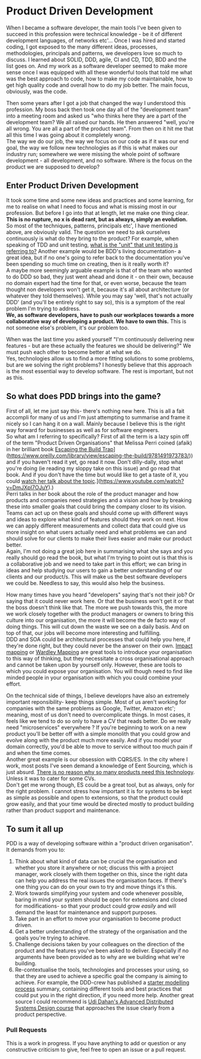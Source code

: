 
# Product Driven Development  
  
When I became a software developer, the main tools I've been given to succeed in this profession were technical knowledge - be it of different development languages, of networks etc'... Once I was hired and started coding, I got exposed to the many different ideas, processes, methodologies, principals and patterns, we developers love so much to discuss. I learned about SOLID, DDD, agile, CI and CD, TDD, BDD and the list goes on. And my work as a software developer seemed to make more sense once I was equipped with all these wonderful tools that told me what was the best approach to code, how to make my code maintainable, how to get high quality code and overall how to do my job better. The main focus, obviously, was the code.  
  
Then some years after I got a job that changed the way I understood this profession. My boss back then took one day all of the "development team" into a meeting room and asked us "who thinks here they are a part of the development team? We all raised our hands. He then answered "well, you're all wrong. You are all a part of the product team". From then on it hit me that all this time I was going about it completely wrong.  
The way we do our job, the way we focus on our code as if it was our end goal, the way we follow new technologies as if this is what makes our industry run; somewhere we were missing the whole point of software development - all development, and no software. Where is the focus on the product we are supposed to develop?  
  
## Enter Product Driven Development  
  
It took some time and some new ideas and practices and some learning, for me to realise on what I need to focus and what is missing most in our profession. But before I go into that at length, let me make one thing clear.  
**This is no rupture, no x is dead rant, but as always, simply an evolution.**  
So most of the techniques, patterns, principals etc', I have mentioned above, are obviously valid. The question we need to ask ourselves continuously is what do they bring to the product? For example, when speaking of TDD and unit testing, [what is the "unit" that unit testing is referring to?](https://youtube.com/watch?v=EZ05e7EMOLM) Another example would be BDD's living documentation- a great idea, but if no one's going to refer back to the documentation you've been spending so much time on creating, then is it really worth it?  
A maybe more seemingly arguable example is that of the team who wanted to do DDD so bad, they just went ahead and done it - on their own, because no domain expert had the time for that, or even worse, because the team thought non developers won't get it, because it's all about architecture (or whatever they told themselves). While you may say 'well, that's not actually DDD' (and you'll be entirely right to say so), this is a symptom of the real problem I'm trying to address.  
**We, as software developers, have to push our workplaces towards a more collaborative way of developing a product. We have to own this.** This is not someone else's problem, it's our problem too.  
  
When was the last time you asked yourself "I'm continuously delivering new features - but are these actually the features we should be delivering?" We must push each other to become better at what we do.  
Yes, technologies allow us to find a more fitting solutions to some problems, but are we solving the right problems? I honestly believe that this approach is the most essential way to develop software. The rest is important, but not as this.  
  
## So what does PDD brings into the game?  
  
First of all, let me just say this- there's nothing new here. This is all a fait accompli for many of us and I'm just attempting to summarise and frame it nicely so I can hang it on a wall. Mainly because I believe this is the right way forward for businesses as well as for software engineers.  
So what am I referring to specifically? First of all the term is a lazy spin off of the term "Product Driven Organisations" that Melissa Perri coined (afaik) in her brilliant book [Escaping the Build Trap]([https://www.oreilly.com/library/view/escaping-the-build/9781491973783/)](https://www.oreilly.com/library/view/escaping-the-build/9781491973783/)) and if you haven't read it yet, go read it now. Don't dilly-dally, stop what you're doing (ie reading my sloppy take on this issue) and go read that book. And if you don't have the time but would like to get a taste of it, you could [watch her talk about the topic]([https://www.youtube.com/watch?v=DmJXpI7OJuY).](https://www.youtube.com/watch?v=DmJXpI7OJuY).)  
Perri talks in her book about the role of the product manager and how products and companies need strategies and a vision and how by breaking these into smaller goals that could bring the company closer to its vision. Teams can act up on these goals and should come up with different ways and ideas to explore what kind of features should they work on next. How we can apply different measurements and collect data that could give us more insight on what users actually need and what problems we can and should solve for our clients to make their lives easier and make our product better.  
Again, I'm not doing a great job here in summarising what she says and you really should go read the book, but what I'm trying to point out is that this is a collaborative job and we need to take part in this effort; we can bring in ideas and help studying our users to gain a better understanding of our clients and our product/s. This will make us the best software developers we could be. Needless to say, this would also help the business.  
  
How many times have you heard "developers" saying that's not their job? Or saying that it could never work here. Or that the business won't get it or that the boss doesn't think like that. The more we push towards this, the more we work closely together with the product managers or owners to bring this culture into our organisation, the more it will become the de facto way of doing things. This will cut down the waste we see on a daily basis. And on top of that, our jobs will become more interesting and fulfilling.  
DDD and SOA could be architectural processes that could help you here, if they're done right, but they could never be the answer on their own. [Impact mapping](https://www.impactmapping.org) or [Wardley Mapping](https://learnwardleymapping.com/) are great tools to introduce your organisation to this way of thinking, but they necessitate a cross organisational approach and cannot be taken upon by yourself only. However, these are tools to which you could expose your organisation. You will though need to find like minded people in your organisation with which you could combine your effort.

On the technical side of things, I believe developrs have also an extremely important reponsibility- keep things simple. Most of us aren't working for companies with the same problems as Google, Twitter, Amazon etc'; meaning, most of us don't need to overcomplicate things. In most cases, it feels like we tend to do so only to have a CV that reads better. Do we really need "microservices" everywhere ? If you're beginning to work on a new product you'll be better off with a simple monolith that you could grow and evolve along with the product much more easily. And if you model your domain correctly, you'd be able to move to service without too much pain if and when the time comes.  
Another great example is our obsession with CQRS/ES. In the city where I work, most posts I've seen demand a knowledge of Eent Sourcing, which is just absurd. [There is no reason why so many products need this technology](https://www.youtube.com/watch?v=-iuMjjKQnhg). Unless it was to cater for some CVs.  
Don't get me wrong though, ES could be a great tool, but as always, only for the right problem. I cannot stress how important it is for systems to be kept as simple as possible and open to extensions, so that the product could grow easily, and that your time would be directed mostly to product building rather than product support and maintenance.

## To sum it all up

PDD is a way of developing software within a "product driven organisation".  
It demands from you to:  

 1. Think about what kind of data can be crucial the organisation and whether you store it anywhere or not; discuss this with a project manager, work closely with them together on this, since the right data can help you address the real issues the organisation faces. If there's one thing you can do on your own to try and move things it's this.
 2. Work towards simplifying your system and code whenever possible, baring in mind your system should be open for extensions and closed for modifications- so that your product could grow _easily_ and will demand the least for maintenance and support purposes.
 3. Take part in an effort to move your organisation to become product driven.
 4. Get a better understanding of the strategy of the organisation and the goals you're trying to achieve.
 5. Challenge decisions taken by your colleagues on the direction of the product and the features you've been asked to deliver. Especially if no arguments have been provided as to why are we building what we're building.
 6. Re-contextualise the tools, technologies and processes your using, so that they are used to achieve a specific goal the company is aiming to achieve. For example, the DDD-crew has published a [starter modelling process](https://github.com/ddd-crew/ddd-starter-modelling-process) summary, containing different tools and best practices that could put you in the right direction, if you need more help. Another great source I could recommend is [Udi Dahan's Advanced Distributed Systems Design course](https://particular.net/adsd) that approaches the issue clearly from a product perspective.  

### Pull Requests
This is a work in progress. If you have anything to add or question or any constructive criticism to give, feel free to open an issue or a pull request.
